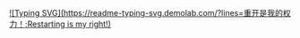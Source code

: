 [![Typing SVG](https://readme-typing-svg.demolab.com/?lines=重开是我的权力！;Restarting is my right!)](https://git.io/typing-svg)